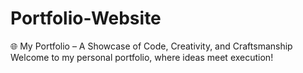# Portfolio-Website
🌐 My Portfolio – A Showcase of Code, Creativity, and Craftsmanship Welcome to my personal portfolio, where ideas meet execution! 
